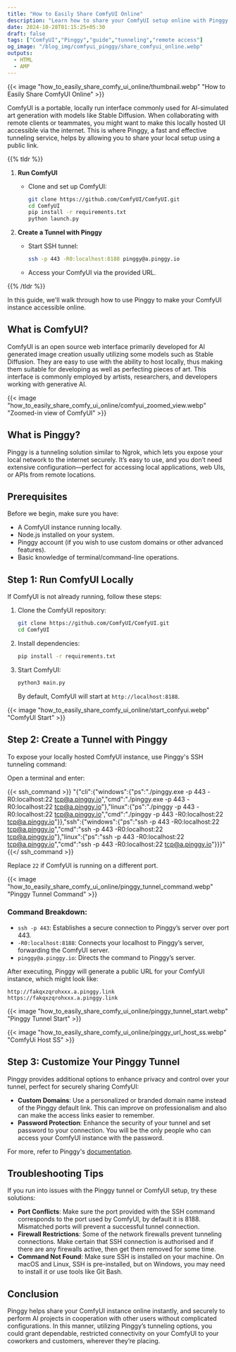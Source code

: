 ```yaml
---
title: "How to Easily Share ComfyUI Online"
description: "Learn how to share your ComfyUI setup online with Pinggy. This easy guide walks you through each step to securely share ComfyUI over the internet, making collaboration and remote access simple!"
date: 2024-10-28T01:15:25+05:30
draft: false
tags: ["ComfyUI","Pinggy","guide","tunneling","remote access"]
og_image: "/blog_img/comfyui_pinggy/share_comfyui_online.webp"
outputs:
  - HTML
  - AMP
---
```

{{< image "how_to_easily_share_comfy_ui_online/thumbnail.webp" "How to Easily Share ComfyUI Online" >}}

ComfyUI is a portable, locally run interface commonly used for AI-simulated art generation with models like Stable Diffusion. When collaborating with remote clients or teammates, you might want to make this locally hosted UI accessible via the internet. This is where Pinggy, a fast and effective tunneling service, helps by allowing you to share your local setup using a public link.


{{% tldr %}}
1. **Run ComfyUI**

   - Clone and set up ComfyUI:
     ```bash
     git clone https://github.com/ComfyUI/ComfyUI.git
     cd ComfyUI
     pip install -r requirements.txt
     python launch.py
     ```

2. **Create a Tunnel with Pinggy**

   - Start SSH tunnel:
     ```bash
     ssh -p 443 -R0:localhost:8188 pinggy@a.pinggy.io
     ```
   - Access your ComfyUI via the provided URL.

{{% /tldr %}}


In this guide, we'll walk through how to use Pinggy to make your ComfyUI instance accessible online.

## What is ComfyUI?
ComfyUI is an open source web interface primarily developed for AI generated image creation usually utilizing some models such as Stable Diffusion. They are easy to use with the ability to host locally, thus making them suitable for developing as well as perfecting pieces of art. This interface is commonly employed by artists, researchers, and developers working with generative AI.

{{< image "how_to_easily_share_comfy_ui_online/comfyui_zoomed_view.webp" "Zoomed-in view of ComfyUI" >}}

## What is Pinggy?
Pinggy is a tunneling solution similar to Ngrok, which lets you expose your local network to the internet securely. It’s easy to use, and you don’t need extensive configuration—perfect for accessing local applications, web UIs, or APIs from remote locations.

## Prerequisites
Before we begin, make sure you have:

- A ComfyUI instance running locally.
- Node.js installed on your system.
- Pinggy account (if you wish to use custom domains or other advanced features).
- Basic knowledge of terminal/command-line operations.

## Step 1: Run ComfyUI Locally
If ComfyUI is not already running, follow these steps:

1. Clone the ComfyUI repository:
   ```bash
   git clone https://github.com/ComfyUI/ComfyUI.git
   cd ComfyUI
   ```

2. Install dependencies:
   ```bash
   pip install -r requirements.txt
   ```

3. Start ComfyUI:
   ```bash
   python3 main.py
   ```
   By default, ComfyUI will start at `http://localhost:8188`.

{{< image "how_to_easily_share_comfy_ui_online/start_confyui.webp" "ComfyUI Start" >}}

## Step 2: Create a Tunnel with Pinggy
To expose your locally hosted ComfyUI instance, use Pinggy's SSH tunneling command:

Open a terminal and enter:

{{< ssh_command >}}
"{\"cli\":{\"windows\":{\"ps\":\"./pinggy.exe -p 443 -R0:localhost:22 tcp@a.pinggy.io\",\"cmd\":\"./pinggy.exe -p 443 -R0:localhost:22 tcp@a.pinggy.io\"},\"linux\":{\"ps\":\"./pinggy -p 443 -R0:localhost:22 tcp@a.pinggy.io\",\"cmd\":\"./pinggy -p 443 -R0:localhost:22 tcp@a.pinggy.io\"}},\"ssh\":{\"windows\":{\"ps\":\"ssh -p 443 -R0:localhost:22 tcp@a.pinggy.io\",\"cmd\":\"ssh -p 443 -R0:localhost:22 tcp@a.pinggy.io\"},\"linux\":{\"ps\":\"ssh -p 443 -R0:localhost:22 tcp@a.pinggy.io\",\"cmd\":\"ssh -p 443 -R0:localhost:22 tcp@a.pinggy.io\"}}}"
{{</ ssh_command >}}

Replace `22` if ComfyUI is running on a different port.

{{< image "how_to_easily_share_comfy_ui_online/pinggy_tunnel_command.webp" "Pinggy Tunnel Command" >}}

### Command Breakdown:
- `ssh -p 443`: Establishes a secure connection to Pinggy’s server over port 443.
- `-R0:localhost:8188`: Connects your localhost to Pinggy’s server, forwarding the ComfyUI server.
- `pinggy@a.pinggy.io`: Directs the command to Pinggy’s server.

After executing, Pinggy will generate a public URL for your ComfyUI instance, which might look like:
```
http://fakqxzqrohxxx.a.pinggy.link
https://fakqxzqrohxxx.a.pinggy.link
```
{{< image "how_to_easily_share_comfy_ui_online/pinggy_tunnel_start.webp" "Pinggy Tunnel Start" >}}

{{< image "how_to_easily_share_comfy_ui_online/pinggy_url_host_ss.webp" "ComfyUi Host SS" >}}


## Step 3: Customize Your Pinggy Tunnel
Pinggy provides additional options to enhance privacy and control over your tunnel, perfect for securely sharing ComfyUI:

- **Custom Domains**: Use a personalized or branded domain name instead of the Pinggy default link. This can improve on professionalism and also can make the access links easier to remember.
- **Password Protection**: Enhance the security of your tunnel and set password to your connection. You will be the only people who can access your ComfyUI instance with the password.

For more, refer to Pinggy's [documentation](https://pinggy.io/docs).

## Troubleshooting Tips
If you run into issues with the Pinggy tunnel or ComfyUI setup, try these solutions:

- **Port Conflicts**: Make sure the port provided with the SSH command corresponds to the port used by ComfyUI, by default it is 8188. Mismatched ports will prevent a successful tunnel connection.
- **Firewall Restrictions**:  Some of the network firewalls prevent tunneling connections. Make certain that SSH connection is authorised and if there are any firewalls active, then get them removed for some time.
- **Command Not Found**: Make sure SSH is installed on your machine. On macOS and Linux, SSH is pre-installed, but on Windows, you may need to install it or use tools like Git Bash.

## Conclusion
Pinggy helps share your ComfyUI instance online instantly, and securely to perform AI projects in cooperation with other users without complicated configurations. In this manner, utilizing Pinggy’s tunneling options, you could grant dependable, restricted connectivity on your ComfyUI to your coworkers and customers, wherever they’re placing.

